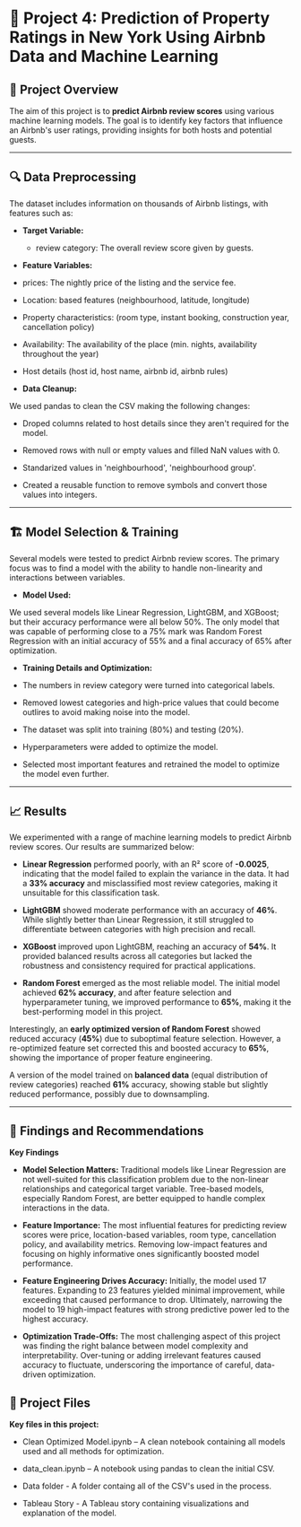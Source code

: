 # 🚀 **Project 4: Prediction of Property Ratings in New York Using Airbnb Data and Machine Learning**

## 📌 **Project Overview**

The aim of this project is to **predict Airbnb review scores** using various machine learning models. The goal is to identify key factors that influence an Airbnb's user ratings, providing insights for both hosts and potential guests.

---

## 🔍 **Data Preprocessing**

The dataset includes information on thousands of Airbnb listings, with features such as:

- **Target Variable:**

  - review category: The overall review score given by guests.

- **Feature Variables:**

 - prices: The nightly price of the listing and the service fee.

 - Location: based features (neighbourhood, latitude, longitude)

 - Property characteristics: (room type, instant booking, construction year, cancellation policy)

 - Availability: The availability of the place (min. nights, availability throughout the year)

 - Host details (host id, host name, airbnb id, airbnb rules)

- **Data Cleanup:**

We used pandas to clean the CSV making the following changes:

 - Droped columns related to host details since they aren't required for the model.

 - Removed rows with null or empty values and filled NaN values with 0.

 - Standarized values in 'neighbourhood', 'neighbourhood group'.

 - Created a reusable function to remove symbols and convert those values into integers.

---

## 🏗️ **Model Selection & Training**

Several models were tested to predict Airbnb review scores. The primary focus was to find a model with the ability to handle non-linearity and interactions between variables.

- **Model Used:**

 We used several models like Linear Regression, LightGBM, and XGBoost; but their accuracy performance were all below 50%.
 The only model that was capable of performing  close to a 75% mark was Random Forest Regression with an initial accuracy of
 55% and a final accuracy of 65% after optimization.

- **Training Details and Optimization:**

 - The numbers in review category were turned into categorical labels.

 - Removed lowest categories and high-price values that could become outlires to avoid making noise into the model.

 - The dataset was split into training (80%) and testing (20%).

 - Hyperparameters were added to optimize the model.

 - Selected most important features and retrained the model to optimize the model even further.

---

## 📈 **Results**

We experimented with a range of machine learning models to predict Airbnb review scores. Our results are summarized below:

* **Linear Regression** performed poorly, with an R² score of **-0.0025**, indicating that the model failed to explain the variance in the data. It had a **33% accuracy** and misclassified most review categories, making it unsuitable for this classification task.

* **LightGBM** showed moderate performance with an accuracy of **46%**. While slightly better than Linear Regression, it still struggled to differentiate between categories with high precision and recall.

* **XGBoost** improved upon LightGBM, reaching an accuracy of **54%**. It provided balanced results across all categories but lacked the robustness and consistency required for practical applications.

* **Random Forest** emerged as the most reliable model. The initial model achieved **62% accuracy**, and after feature selection and hyperparameter tuning, we improved performance to **65%**, making it the best-performing model in this project.

Interestingly, an **early optimized version of Random Forest** showed reduced accuracy (**45%**) due to suboptimal feature selection. However, a re-optimized feature set corrected this and boosted accuracy to **65%**, showing the importance of proper feature engineering.

A version of the model trained on **balanced data** (equal distribution of review categories) reached **61%** accuracy, showing stable but slightly reduced performance, possibly due to downsampling.

---

## 🚀 **Findings and Recommendations**

**Key Findings**

* **Model Selection Matters:** Traditional models like Linear Regression are not well-suited for this classification problem due to the non-linear relationships and categorical target variable. Tree-based models, especially Random Forest, are better equipped to handle complex interactions in the data.

* **Feature Importance:** The most influential features for predicting review scores were price, location-based variables, room type, cancellation policy, and availability metrics. Removing low-impact features and focusing on highly informative ones significantly boosted model performance.

* **Feature Engineering Drives Accuracy:** Initially, the model used 17 features. Expanding to 23 features yielded minimal improvement, while exceeding that caused performance to drop. Ultimately, narrowing the model to 19 high-impact features with strong predictive power led to the highest accuracy.

* **Optimization Trade-Offs:** The most challenging aspect of this project was finding the right balance between model complexity and interpretability. Over-tuning or adding irrelevant features caused accuracy to fluctuate, underscoring the importance of careful, data-driven optimization.


## 📝 **Project Files**

**Key files in this project:**

* Clean Optimized Model.ipynb – A clean notebook containing all models used and all methods for optimization.

* data_clean.ipynb – A notebook using pandas to clean the initial CSV.

* Data folder - A folder containg all of the CSV's used in the process.

* Tableau Story - A Tableau story containing visualizations and explanation of the model.


